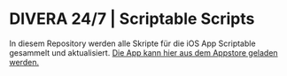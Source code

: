 # DIVERA 24/7 | Scriptable Scripts

In diesem Repository werden alle Skripte für die iOS App Scriptable gesammelt und aktualisiert.
[Die App kann hier aus dem Appstore geladen werden.](https://apps.apple.com/de/app/scriptable/id1405459188)
